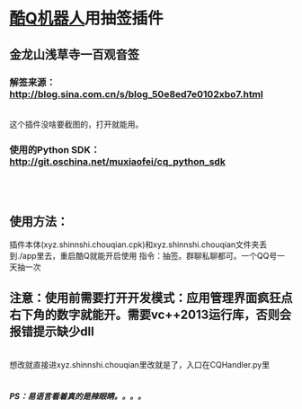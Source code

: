 # [酷Q机器人](https://cqp.cc/forum.php)用抽签插件
## 金龙山浅草寺一百观音签

### 解签来源：http://blog.sina.com.cn/s/blog_50e8ed7e0102xbo7.html

<br>
这个插件没啥要截图的，打开就能用。
<br>

### 使用的Python SDK：http://git.oschina.net/muxiaofei/cq_python_sdk

<br>
<br>


## 使用方法：
插件本体(xyz.shinnshi.chouqian.cpk)和xyz.shinnshi.chouqian文件夹丢到./app里去，重启酷Q就能开启使用
指令：抽签。群聊私聊都可。一个QQ号一天抽一次

## 注意：使用前需要打开开发模式：应用管理界面疯狂点右下角的数字就能开。需要vc++2013运行库，否则会报错提示缺少dll

<br>
想改就直接进xyz.shinnshi.chouqian里改就是了，入口在CQHandler.py里


<br>
<br>

##### PS：易语言看着真的是辣眼睛。。。。
